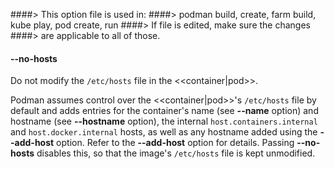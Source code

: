 ####> This option file is used in:
####>   podman build, create, farm build, kube play, pod create, run
####> If file is edited, make sure the changes
####> are applicable to all of those.
#### **--no-hosts**

Do not modify the `/etc/hosts` file in the <<container|pod>>.

Podman assumes control over the <<container|pod>>'s `/etc/hosts` file by
default and adds entries for the container's name (see **--name** option) and
hostname (see **--hostname** option), the internal `host.containers.internal`
and `host.docker.internal` hosts, as well as any hostname added using the
**--add-host** option. Refer to the **--add-host** option for details. Passing
**--no-hosts** disables this, so that the image's `/etc/hosts` file is kept
unmodified.
